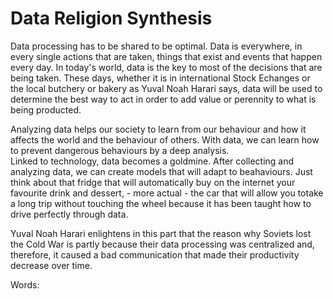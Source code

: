 # Data Religion Synthesis

Data processing has to be shared to be optimal. 
Data is everywhere, in every single actions that are taken, things that exist and events that happen every day.
In today's world, data is the key to most of the decisions that are being taken. These days, whether it is in international Stock Echanges or the local butchery or bakery as Yuval Noah Harari says, data will be used to determine the best way  to act in order to add value or perennity to what is being producted.

Analyzing data helps our society to learn from our behaviour and how it affects the world and the behaviour of others. With data, we can learn how to prevent dangerous behaviours by a deep analysis.  
Linked to technology, data becomes a goldmine. After collecting and analyzing data, we can create models that will adapt to beahaviours. Just think about that fridge that will automatically buy on the internet your favourite drink and dessert, - more actual - the car that will allow you totake a long trip without touching the wheel because it has been taught how to drive perfectly through data.

Yuval Noah Harari enlightens in this part that the reason why Soviets lost the Cold War is partly because their data processing was centralized and, therefore, it caused a bad communication that made their productivity decrease over time.

Words:
